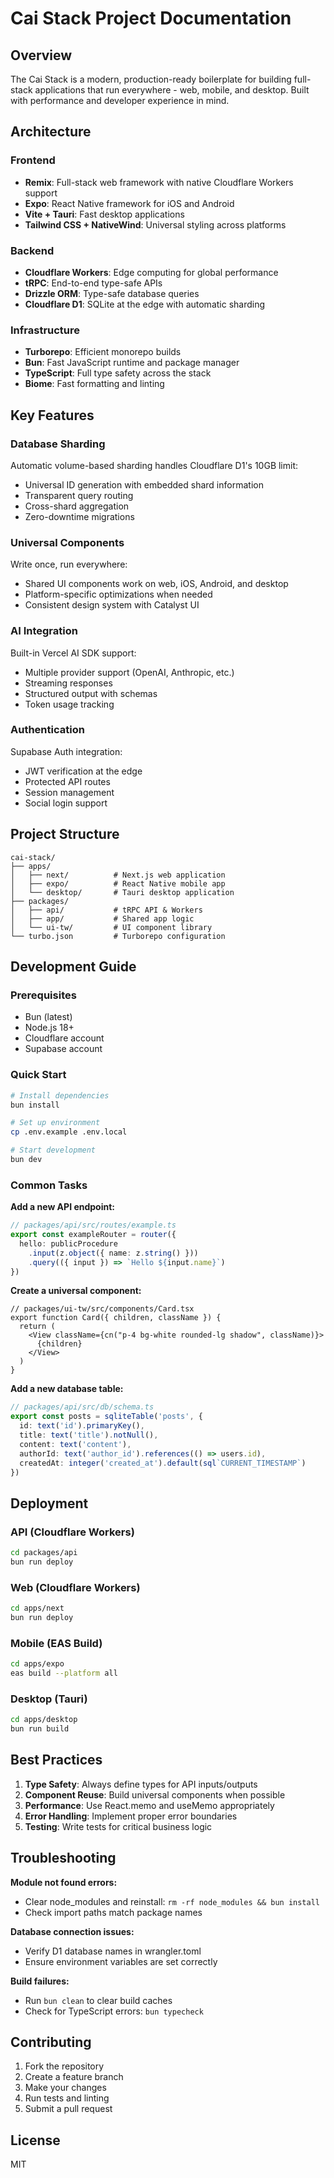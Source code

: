 # Cai Stack Project Documentation

## Overview

The Cai Stack is a modern, production-ready boilerplate for building full-stack applications that run everywhere - web, mobile, and desktop. Built with performance and developer experience in mind.

## Architecture

### Frontend
- **Remix**: Full-stack web framework with native Cloudflare Workers support
- **Expo**: React Native framework for iOS and Android
- **Vite + Tauri**: Fast desktop applications
- **Tailwind CSS + NativeWind**: Universal styling across platforms

### Backend
- **Cloudflare Workers**: Edge computing for global performance
- **tRPC**: End-to-end type-safe APIs
- **Drizzle ORM**: Type-safe database queries
- **Cloudflare D1**: SQLite at the edge with automatic sharding

### Infrastructure
- **Turborepo**: Efficient monorepo builds
- **Bun**: Fast JavaScript runtime and package manager
- **TypeScript**: Full type safety across the stack
- **Biome**: Fast formatting and linting

## Key Features

### Database Sharding
Automatic volume-based sharding handles Cloudflare D1's 10GB limit:
- Universal ID generation with embedded shard information
- Transparent query routing
- Cross-shard aggregation
- Zero-downtime migrations

### Universal Components
Write once, run everywhere:
- Shared UI components work on web, iOS, Android, and desktop
- Platform-specific optimizations when needed
- Consistent design system with Catalyst UI

### AI Integration
Built-in Vercel AI SDK support:
- Multiple provider support (OpenAI, Anthropic, etc.)
- Streaming responses
- Structured output with schemas
- Token usage tracking

### Authentication
Supabase Auth integration:
- JWT verification at the edge
- Protected API routes
- Session management
- Social login support

## Project Structure

```
cai-stack/
├── apps/
│   ├── next/          # Next.js web application
│   ├── expo/          # React Native mobile app
│   └── desktop/       # Tauri desktop application
├── packages/
│   ├── api/           # tRPC API & Workers
│   ├── app/           # Shared app logic
│   └── ui-tw/         # UI component library
└── turbo.json         # Turborepo configuration
```

## Development Guide

### Prerequisites
- Bun (latest)
- Node.js 18+
- Cloudflare account
- Supabase account

### Quick Start

```bash
# Install dependencies
bun install

# Set up environment
cp .env.example .env.local

# Start development
bun dev
```

### Common Tasks

**Add a new API endpoint:**
```typescript
// packages/api/src/routes/example.ts
export const exampleRouter = router({
  hello: publicProcedure
    .input(z.object({ name: z.string() }))
    .query(({ input }) => `Hello ${input.name}`)
})
```

**Create a universal component:**
```tsx
// packages/ui-tw/src/components/Card.tsx
export function Card({ children, className }) {
  return (
    <View className={cn("p-4 bg-white rounded-lg shadow", className)}>
      {children}
    </View>
  )
}
```

**Add a new database table:**
```typescript
// packages/api/src/db/schema.ts
export const posts = sqliteTable('posts', {
  id: text('id').primaryKey(),
  title: text('title').notNull(),
  content: text('content'),
  authorId: text('author_id').references(() => users.id),
  createdAt: integer('created_at').default(sql`CURRENT_TIMESTAMP`)
})
```

## Deployment

### API (Cloudflare Workers)
```bash
cd packages/api
bun run deploy
```

### Web (Cloudflare Workers)
```bash
cd apps/next
bun run deploy
```

### Mobile (EAS Build)
```bash
cd apps/expo
eas build --platform all
```

### Desktop (Tauri)
```bash
cd apps/desktop
bun run build
```

## Best Practices

1. **Type Safety**: Always define types for API inputs/outputs
2. **Component Reuse**: Build universal components when possible
3. **Performance**: Use React.memo and useMemo appropriately
4. **Error Handling**: Implement proper error boundaries
5. **Testing**: Write tests for critical business logic

## Troubleshooting

**Module not found errors:**
- Clear node_modules and reinstall: `rm -rf node_modules && bun install`
- Check import paths match package names

**Database connection issues:**
- Verify D1 database names in wrangler.toml
- Ensure environment variables are set correctly

**Build failures:**
- Run `bun clean` to clear build caches
- Check for TypeScript errors: `bun typecheck`

## Contributing

1. Fork the repository
2. Create a feature branch
3. Make your changes
4. Run tests and linting
5. Submit a pull request

## License

MIT